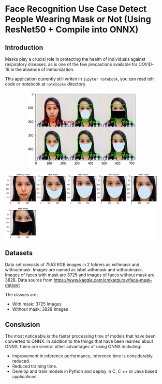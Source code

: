 # Face Recognition Use Case Detect People Wearing Mask or Not (Using ResNet50 + Compile into ONNX)

## Introduction

Masks play a crucial role in protecting the health of individuals against respiratory diseases, as is one of the few precautions available for COVID-19 in the absence of immunization.

This application currently still writen in ```jupyter notebook```, you can read teh code or notebook at ```notebooks``` directory.

<p align="center">
    <img src="assets/ilustration-1.png" />
</p>

<p align="center">
    <img src="assets/ilustration-2.png" />
</p>

## Datasets

Data set consists of 7553 RGB images in 2 folders as withmask and withoutmask. Images are named as label withmask and withoutmask. Images of faces with mask are 3725 and images of faces without mask are 3828. Data source from https://www.kaggle.com/omkargurav/face-mask-dataset

The classes are:

- With mask: 3725 Images
- Without mask: 3828 Images

## Conslusion

The most noticeable is the faster processing time of models that have been converted to ONNX. In addition to the things that have been learned about ONNX, there are several other advantages of using ONNX including:

- Improvement in inference performance, inference time is considerably reduced.
- Reduced training time.
- Develop and train models in Python and deploy in C, C ++ or Java based applications.